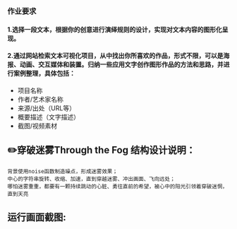 ### 作业要求
#### 1.选择一段文本，根据你的创意进行演绎规则的设计，实现对文本内容的图形化呈现。
#### 2.通过网站检索文本可视化项目，从中找出你所喜欢的作品，形式不限，可以是海报、动画、交互媒体和装置。归纳一些应用文字创作图形作品的方法和思路，并进行案例整理，具体包括：

- 项目名称
- 作者/艺术家名称
- 来源/出处（URL等）
- 概要描述（文字描述）
- 截图/视频素材

✏️穿破迷雾Through the Fog
结构设计说明：  
-----------------
	背景使用noise函数制造噪点，形成迷雾效果；  
	中心的字符串旋转、收缩、加速，直到穿越迷雾、冲出画面、飞向远处；  
	哪怕迷雾重重，都要有一颗持续跳动的心脏、勇往直前的希望，被心中的阳光引领着穿破迷惘，直到天亮  
运行画面截图:  
-----------------
